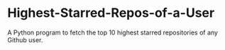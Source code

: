 # Highest-Starred-Repos-of-a-User
A Python program to fetch the top 10 highest starred repositories of any Github user.
